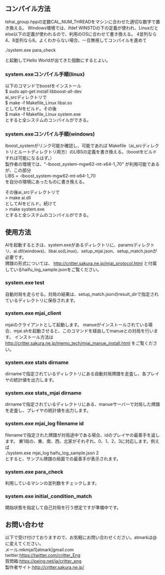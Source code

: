 ## コンパイル方法
tehai_group.hppの定数CAL_NUM_THREADをマシンに合わせた適切な数字で置き換える。
Windows環境では、ifdef WINSTDの下の定義が使われ、Linuxだとelse以下の定義が使われるので、利用のOSに合わせて書き換える。
4並列なら4、8並列なら8。よくわからない場合、一旦無視してコンパイルを進めて

./system.exe para_check

と起動してHello Worldが出てきた個数にするとよい。

### system.exeコンパイル手順(linux)
以下のコマンドでboostをインストール  
$ sudo apt-get install libboost-all-dev    
ai_srcディレクトリで  
$ make -f Makefile_Linux libai.so  
としてAIをビルド。その後  
$ make -f Makefile_Linux system.exe  
とすると全システムのコンパイルができる。
	
### system.exeコンパイル手順(windows)
lboost_systemがリンク可能か確認し、可能であれば Makefile（ai_srcディレクトリとルートディレクトリ両方）のLIBSの定義を書き換える。（boostをビルドすれば可能になるはず。）  
製作者の環境では、"-lboost_system-mgw62-mt-x64-1_70" が利用可能であるが、この部分  
LIBS = -lboost_system-mgw62-mt-x64-1_70  
を自分の環境にあったものに書き換える。  

その後ai_srcディレクトリで  
\> make ai.dll  
としてAIをビルド。続けて  
\> make system.exe  
とすると全システムのコンパイルができる。

## 使用方法

AIを起動するときは、system.exeがあるディレクトリに、paramsディレクトリ、ai.dll(windows)、libai.so(Linux)、setup_mjai.json、setup_match.jsonが必要です。  
牌譜の形式については、
http://critter.sakura.ne.jp/mjai_protocol.html
と付属しているhaifu_log_sample.jsonをご覧ください。

### system.exe test
自動対局を走らせる。対局の結果は、setup_match.jsonのresult_dirで指定されているディレクトリに保存されます。

### system.exe mjai_client
mjaiのクライアントとして起動します。
manueがインストールされている場合、mjai.shを起動させると、このコマンドを経由してmanueとの対局を行います。
インストール方法は
http://critter.sakura.ne.jp/memo_tech/mjai_manue_install.html
をご覧ください。

### system.exe stats dirname
dirnameで指定されているディレクトリにある自動対局牌譜を走査し、各プレイヤの統計値を出力します。

### system.exe stats_mjai dirname
dirnameで指定されているディレクトリにある、manueサーバーで対局した牌譜を走査し、プレイヤの統計値を出力します。

### system.exe mjai_log filename id
filenameで指定された牌譜が対局途中である場合、idのプレイヤの最善手を返します。
東1局の、東、南、西、北家がそれぞれ、0、1、2、3に対応します。例えば  
./system.exe mjai_log haifu_log_sample.json 2  
とすると、サンプル牌譜の局面での最善手が表示されます。

### system.exe para_check
利用しているマシンの並列数をチェックします。

### system.exe initial_condition_match
開始状態を指定して自己対局を行う想定ですが準備中です。

## お問い合わせ
以下で受け付けておりますので、お気軽にお問い合わせください。atmarkは@に変えてください。  
メール:mkmjai1[atmark]gmail.com  
twitter:https://twitter.com/critter_Eng  
質問箱:https://peing.net/ja/critter_eng  
製作者サイト:http://critter.sakura.ne.jp/

